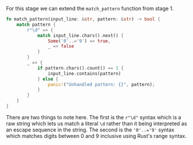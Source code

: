 For this stage we can extend the `match_pattern` function from stage 1.

```rust
fn match_pattern(input_line: &str, pattern: &str) -> bool {
    match pattern {
        r"\d" => {
            match input_line.chars().next() {
                Some('0'..='9') => true,
                _ => false
            }
        }
        _ => {
            if pattern.chars().count() == 1 {
                input_line.contains(pattern)
            } else {
                panic!("Unhandled pattern: {}", pattern);
            }
        }
    }
}
```

There are two things to note here. The first is the `r"\d"` syntax which is a raw string which lets us
match a literal `\d` rather than it being interpreted as an escape sequence in the string. The second
is the `'0'..='9'` syntax which matches digits between 0 and 9 inclusive using Rust's range syntax.
